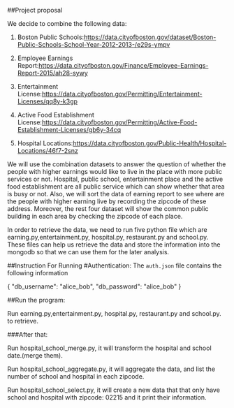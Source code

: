 ##Project proposal 

We decide to combine the following data:

  1. Boston Public Schools:<https://data.cityofboston.gov/dataset/Boston-Public-Schools-School-Year-2012-2013-/e29s-ympv>
  
  2. Employee Earnings Report:<https://data.cityofboston.gov/Finance/Employee-Earnings-Report-2015/ah28-sywy>
  
  3. Entertainment License:<https://data.cityofboston.gov/Permitting/Entertainment-Licenses/qq8y-k3gp>
  
  4. Active Food Establishment License:<https://data.cityofboston.gov/Permitting/Active-Food-Establishment-Licenses/gb6y-34cq>
  
  5. Hospital Locations:<https://data.cityofboston.gov/Public-Health/Hospital-Locations/46f7-2snz>

We will use the combination datasets to answer the question of whether the people with higher earnings would like to live in the place with more public services or not. Hospital, public school, entertainment place and the active food establishment are all public service which can show whether that area is busy or not. Also, we will sort the data of earning report to see where are the people with higher earning live by recording the zipcode of these address. Moreover, the rest four dataset will show the common public building in each area by checking the zipcode of each place. 

In order to retrieve the data, we need to run five python file which are earning.py,entertainment.py, hospital.py, restaurant.py and school.py. These files can help us retrieve the data and store the information into the mongodb so that we can use them for the later analysis.


##Instruction For Running
#Authentication:
The `auth.json` file contains the following information

{
   "db_username": "alice_bob",
   "db_password": "alice_bob"
}
 
##Run the program:

Run earning.py,entertainment.py, hospital.py, restaurant.py and school.py. to retrieve.

###After that:

Run hospital_school_merge.py, it will transform the hospital and school date.(merge them).

Run hospital_school_aggregate.py, it will aggregate the data, and list the number of school and hospital in each zipcode.

Run hospital_school_select.py, it will create a new data that that only have school and hospital with zipcode: 02215 and it
print their information.

